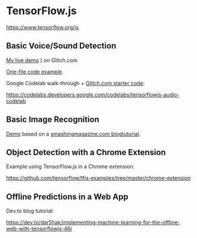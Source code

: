 # TensorFlow.js

<https://www.tensorflow.org/js>

## Basic **Voice/Sound** Detection

[My live demo](https://tfjs-glitch-starter-howard.glitch.me/)
) on Glitch.com

[One-file code example](https://github.com/hchiam/learning-tensorflow/blob/master/js/sound-control-example.html).

Google Codelab walk-through + [Glitch.com starter code](https://glitch.com/~tfjs-glitch-starter):

<https://codelabs.developers.google.com/codelabs/tensorflowjs-audio-codelab>

## Basic **Image** Recognition

[Demo](https://codepen.io/hchiam/pen/LYYRLzz) based on a [smashingmagazine.com  blogtutorial](https://www.smashingmagazine.com/2019/09/machine-learning-front-end-developers-tensorflowjs).

## Object Detection with a **Chrome Extension**

Example using TensorFlow.js in a Chrome extension:

<https://github.com/tensorflow/tfjs-examples/tree/master/chrome-extension>

## **Offline** Predictions in a Web App

Dev.to blog tutorial:

<https://dev.to/dar5hak/implementing-machine-learning-for-the-offline-web-with-tensorflowjs-46i>
